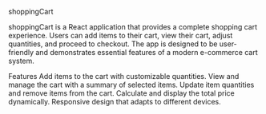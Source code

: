 shoppingCart

shoppingCart is a React application that provides a complete shopping cart experience. Users can add items to their cart, view their cart, adjust quantities, and proceed to checkout. The app is designed to be user-friendly and demonstrates essential features of a modern e-commerce cart system.

Features
Add items to the cart with customizable quantities.
View and manage the cart with a summary of selected items.
Update item quantities and remove items from the cart.
Calculate and display the total price dynamically.
Responsive design that adapts to different devices.
